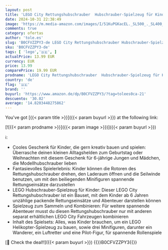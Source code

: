 ```yaml
---
layout: post
title: 'LEGO City Rettungshubschrauber  Hubschrauber-Spielzeug für Kinder  Helikopter mit Seilwinde  Rotoren und 3 Figuren inkl. Pilot  Wanderer und Luftretter  Geschenk für 6-jährige Jungs und Mädchen 60405'
date: 2024-10-31 22:38:49
image: 'https://m.media-amazon.com/images/I/51KuPGKacEL._SL500_._SL400_.jpg'
comments: true
category: ofertas
author: 'tole.es'
slug: 'B0CFVZZPY3-de LEGO City Rettungshubschrauber Hubschrauber-Spielzeug für...'
sku: 'B0CFVZZPY3-de'
tags: [ 'lego','🇩🇪', ]
actualPrice: 13.99 EUR
currency: EUR
price: 13.99
comparePrice: 19.99 EUR
prodname: 'LEGO City Rettungshubschrauber  Hubschrauber-Spielzeug für Kinder  Helikopter mit Seilwinde  Rotoren und 3 Figuren inkl. Pilot  Wanderer und Luftretter  Geschenk für 6-jährige Jungs und Mädchen 60405'
country: 'de'
flag: '🇩🇪'
brand: ''
buyurl: 'https://www.amazon.de/dp/B0CFVZZPY3/?tag=tolees0ca-21'
descuento: '30.02'
average: '14.8203448275862'
---
```


You've got [{{< param title >}}]({{< param buyurl >}}) at the following link:

[![{{< param prodname >}}]({{< param image >}})]({{< param buyurl >}})

ℹ️:

- Cooles Geschenk für Kinder, die gern kreativ bauen und spielen: Überrasche deinen kleinen Alltagshelden zum Geburtstag oder Weihnachten mit diesem Geschenk für 6-jährige Jungen und Mädchen, die Modellhubschrauber lieben
- Fantasievolles Spielerlebnis: Kinder können die Rotoren des Rettungshubschrauber drehen, den Laderaum öffnen und die Seilwinde benutzen, um mit den beiliegenden Minifiguren spannende Rettungseinsätze darzustellen
- LEGO Hubschrauber-Spielzeug für Kinder: Dieser LEGO City Rettungshubschrauber ist ein Bauset, mit dem Kinder ab 6 Jahren unzählige packende Rettungseinsätze und Abenteuer darstellen können
- Spielzeug zum Sammeln und Kombinieren: Für weitere spannende Abenteuer musst du diesen Rettungshubschrauber nur mit anderen separat erhältlichen LEGO City Fahrzeugen kombinieren
- Inhalt des Spielsets: Alles, was Kinder brauchen, um ein LEGO Helikopter-Spielzeug zu bauen, sowie drei Minifiguren, darunter ein Wanderer, ein Luftretter und eine Pilot-Figur, für spannende Rollenspiele

[🛒 Check the deal!!]({{< param buyurl >}})
{{<world>}}B0CFVZZPY3{{</world>}}
